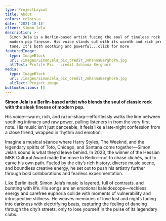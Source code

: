 ```yaml
---
type: ProjectLayout
title: About
colors: colors-a
date: '2021-10-15'
client: Simon Jela
description: >-
  Simon Jela is a Berlin-based artist fusing the soul of timeless rock with
  modern pop finesse. His voice stands out with its warmth and rich precise
  tone. It’s both soothing and powerful...click for more
featuredImage:
  type: ImageBlock
  url: /images/SimonJela_pic_credit_JohannaBerghorn.jpg
  altText: Profile Pic - credit Johanna Berghorn
media:
  type: ImageBlock
  url: /images/SimonJela_pic_credit_JohannaBerghorn.jpg
  altText: Project image
bottomSections: []
---
```

**Simon Jela is a Berlin-based artist who blends the soul of classic rock with the sleek finesse of modern pop.** 

His voice—warm, rich, and razor-sharp—effortlessly walks the line between soothing intimacy and raw power, pulling listeners in from the very first note. His music isn’t just danceable; it feels like a late-night confession from a close friend, wrapped in rhythm and emotion.

Imagine a musical séance where Harry Styles, The Weeknd, and the legendary spirits of Toto, Chicago, and Santana come together—Simon Jela’s sound is what they’d leave behind. In 2023, the winner of the Hessian MKK Cultural Award made the move to Berlin—not to chase clichés, but to carve his own path. Fueled by the city’s rich history, diverse music scene, and boundless creative energy, he set out to push his artistry further through bold collaborations and fearless experimentation.

Like Berlin itself, Simon Jela’s music is layered, full of contrasts, and bursting with life. His songs are an emotional kaleidoscope—reckless energy and carefree euphoria collide with moments of vulnerability and introspective stillness. He weaves memories of love lost and nights fading into darkness with electrifying beats, capturing the feeling of dancing through the city’s streets, only to lose yourself in the pulse of its legendary clubs.
